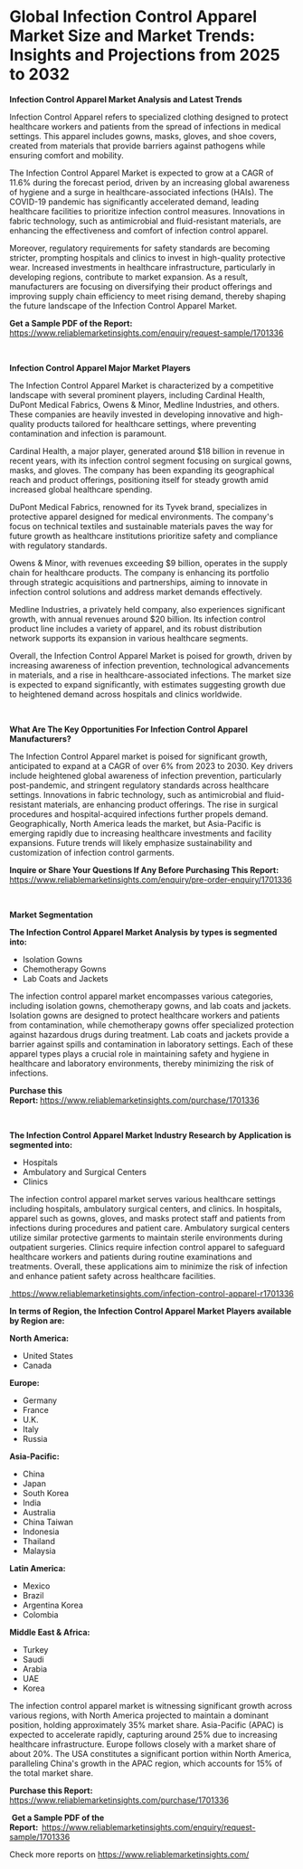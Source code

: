 <p><h1>Global Infection Control Apparel Market Size and Market Trends: Insights and Projections from 2025 to 2032</h1></p><p><strong>Infection Control Apparel Market Analysis and Latest Trends</strong></p>
<p><p>Infection Control Apparel refers to specialized clothing designed to protect healthcare workers and patients from the spread of infections in medical settings. This apparel includes gowns, masks, gloves, and shoe covers, created from materials that provide barriers against pathogens while ensuring comfort and mobility. </p><p>The Infection Control Apparel Market is expected to grow at a CAGR of 11.6% during the forecast period, driven by an increasing global awareness of hygiene and a surge in healthcare-associated infections (HAIs). The COVID-19 pandemic has significantly accelerated demand, leading healthcare facilities to prioritize infection control measures. Innovations in fabric technology, such as antimicrobial and fluid-resistant materials, are enhancing the effectiveness and comfort of infection control apparel. </p><p>Moreover, regulatory requirements for safety standards are becoming stricter, prompting hospitals and clinics to invest in high-quality protective wear. Increased investments in healthcare infrastructure, particularly in developing regions, contribute to market expansion. As a result, manufacturers are focusing on diversifying their product offerings and improving supply chain efficiency to meet rising demand, thereby shaping the future landscape of the Infection Control Apparel Market.</p></p>
<p><strong>Get a Sample PDF of the Report:&nbsp;</strong> <a href="https://www.reliablemarketinsights.com/enquiry/request-sample/1701336?utm_campaign=2988&utm_medium=2&utm_source=Github&utm_content=ia&utm_term=03032025&utm_id=infection-control-apparel">https://www.reliablemarketinsights.com/enquiry/request-sample/1701336</a></p>
<p>&nbsp;</p>
<p><strong>Infection Control Apparel Major Market Players</strong></p>
<p><p>The Infection Control Apparel Market is characterized by a competitive landscape with several prominent players, including Cardinal Health, DuPont Medical Fabrics, Owens & Minor, Medline Industries, and others. These companies are heavily invested in developing innovative and high-quality products tailored for healthcare settings, where preventing contamination and infection is paramount.</p><p>Cardinal Health, a major player, generated around $18 billion in revenue in recent years, with its infection control segment focusing on surgical gowns, masks, and gloves. The company has been expanding its geographical reach and product offerings, positioning itself for steady growth amid increased global healthcare spending.</p><p>DuPont Medical Fabrics, renowned for its Tyvek brand, specializes in protective apparel designed for medical environments. The company's focus on technical textiles and sustainable materials paves the way for future growth as healthcare institutions prioritize safety and compliance with regulatory standards.</p><p>Owens & Minor, with revenues exceeding $9 billion, operates in the supply chain for healthcare products. The company is enhancing its portfolio through strategic acquisitions and partnerships, aiming to innovate in infection control solutions and address market demands effectively.</p><p>Medline Industries, a privately held company, also experiences significant growth, with annual revenues around $20 billion. Its infection control product line includes a variety of apparel, and its robust distribution network supports its expansion in various healthcare segments.</p><p>Overall, the Infection Control Apparel Market is poised for growth, driven by increasing awareness of infection prevention, technological advancements in materials, and a rise in healthcare-associated infections. The market size is expected to expand significantly, with estimates suggesting growth due to heightened demand across hospitals and clinics worldwide.</p></p>
<p>&nbsp;</p>
<p><strong>What Are The Key Opportunities For Infection Control Apparel Manufacturers?</strong></p>
<p><p>The Infection Control Apparel market is poised for significant growth, anticipated to expand at a CAGR of over 6% from 2023 to 2030. Key drivers include heightened global awareness of infection prevention, particularly post-pandemic, and stringent regulatory standards across healthcare settings. Innovations in fabric technology, such as antimicrobial and fluid-resistant materials, are enhancing product offerings. The rise in surgical procedures and hospital-acquired infections further propels demand. Geographically, North America leads the market, but Asia-Pacific is emerging rapidly due to increasing healthcare investments and facility expansions. Future trends will likely emphasize sustainability and customization of infection control garments.</p></p>
<p><strong>Inquire or Share Your Questions If Any Before Purchasing This Report:</strong> <a href="https://www.reliablemarketinsights.com/enquiry/pre-order-enquiry/1701336?utm_campaign=2988&utm_medium=2&utm_source=Github&utm_content=ia&utm_term=03032025&utm_id=infection-control-apparel">https://www.reliablemarketinsights.com/enquiry/pre-order-enquiry/1701336</a></p>
<p>&nbsp;</p>
<p><strong>Market Segmentation</strong></p>
<p><strong>The Infection Control Apparel Market Analysis by types is segmented into:</strong></p>
<p><ul><li>Isolation Gowns</li><li>Chemotherapy Gowns</li><li>Lab Coats and Jackets</li></ul></p>
<p><p>The infection control apparel market encompasses various categories, including isolation gowns, chemotherapy gowns, and lab coats and jackets. Isolation gowns are designed to protect healthcare workers and patients from contamination, while chemotherapy gowns offer specialized protection against hazardous drugs during treatment. Lab coats and jackets provide a barrier against spills and contamination in laboratory settings. Each of these apparel types plays a crucial role in maintaining safety and hygiene in healthcare and laboratory environments, thereby minimizing the risk of infections.</p></p>
<p><strong>Purchase this Report:&nbsp;</strong><a href="https://www.reliablemarketinsights.com/purchase/1701336?utm_campaign=2988&utm_medium=2&utm_source=Github&utm_content=ia&utm_term=03032025&utm_id=infection-control-apparel">https://www.reliablemarketinsights.com/purchase/1701336</a></p>
<p>&nbsp;</p>
<p><strong>The Infection Control Apparel Market Industry Research by Application is segmented into:</strong></p>
<p><ul><li>Hospitals</li><li>Ambulatory and Surgical Centers</li><li>Clinics</li></ul></p>
<p><p>The infection control apparel market serves various healthcare settings including hospitals, ambulatory surgical centers, and clinics. In hospitals, apparel such as gowns, gloves, and masks protect staff and patients from infections during procedures and patient care. Ambulatory surgical centers utilize similar protective garments to maintain sterile environments during outpatient surgeries. Clinics require infection control apparel to safeguard healthcare workers and patients during routine examinations and treatments. Overall, these applications aim to minimize the risk of infection and enhance patient safety across healthcare facilities.</p></p>
<p><a href="https://www.reliablemarketinsights.com/infection-control-apparel-r1701336?utm_campaign=2988&utm_medium=2&utm_source=Github&utm_content=ia&utm_term=03032025&utm_id=infection-control-apparel">&nbsp;https://www.reliablemarketinsights.com/infection-control-apparel-r1701336</a></p>
<p><strong>In terms of Region, the Infection Control Apparel Market Players available by Region are:</strong></p>
<p>
    <p> <strong> North America: </strong>
        <ul>
            <li>United States</li>
            <li>Canada</li>
        </ul>
        </p> 
    <p> <strong> Europe: </strong>
        <ul>
            <li>Germany</li>
            <li>France</li>
            <li>U.K.</li>
            <li>Italy</li>
            <li>Russia</li>
        </ul>
        </p> 
    <p> <strong> Asia-Pacific: </strong>
        <ul>
            <li>China</li>
            <li>Japan</li>
            <li>South Korea</li>
            <li>India</li>
            <li>Australia</li>
            <li>China Taiwan</li>
            <li>Indonesia</li>
            <li>Thailand</li>
            <li>Malaysia</li>
        </ul>
        </p> 
    <p> <strong> Latin America: </strong>
        <ul>
            <li>Mexico</li>
            <li>Brazil</li>
            <li>Argentina Korea</li>
            <li>Colombia</li>
        </ul>
        </p> 
    <p> <strong> Middle East & Africa: </strong>
        <ul>
            <li>Turkey</li>
            <li>Saudi</li>
            <li>Arabia</li>
            <li>UAE</li>
            <li>Korea</li>
        </ul>
    </p>
    </p>
<p><p>The infection control apparel market is witnessing significant growth across various regions, with North America projected to maintain a dominant position, holding approximately 35% market share. Asia-Pacific (APAC) is expected to accelerate rapidly, capturing around 25% due to increasing healthcare infrastructure. Europe follows closely with a market share of about 20%. The USA constitutes a significant portion within North America, paralleling China's growth in the APAC region, which accounts for 15% of the total market share.</p></p>
<p><strong>Purchase this Report: </strong><a href="https://www.reliablemarketinsights.com/purchase/1701336?utm_campaign=2988&utm_medium=2&utm_source=Github&utm_content=ia&utm_term=03032025&utm_id=infection-control-apparel">https://www.reliablemarketinsights.com/purchase/1701336</a></p>
<p>&nbsp;<strong>Get a Sample PDF of the Report:&nbsp;&nbsp;</strong><a href="https://www.reliablemarketinsights.com/enquiry/request-sample/1701336?utm_campaign=2988&utm_medium=2&utm_source=Github&utm_content=ia&utm_term=03032025&utm_id=infection-control-apparel">https://www.reliablemarketinsights.com/enquiry/request-sample/1701336</a></p>
<p><strong></strong></p>
<p>Check more reports on <a href="https://www.reliablemarketinsights.com/?utm_campaign=2988&utm_medium=2&utm_source=Github&utm_content=ia&utm_term=03032025&utm_id=infection-control-apparel">https://www.reliablemarketinsights.com/</a></p>